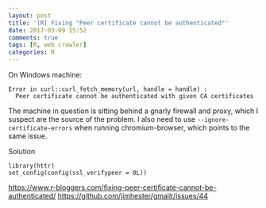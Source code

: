 ```yaml
---
layout: post
title: '[R] Fixing "Peer certificate cannot be authenticated"'
date: 2017-03-09 15:52
comments: true
tags: [R, web crawler]
categories: R
---
```


On Windows machine:

```{r}
Error in curl::curl_fetch_memory(url, handle = handle) :
  Peer certificate cannot be authenticated with given CA certificates
```
The machine in question is sitting behind a gnarly firewall and proxy, which I suspect are the source of the problem. I also need to use `--ignore-certificate-errors` when running chromium-browser, which points to the same issue.

Solution

```{r}
library(httr)
set_config(config(ssl_verifypeer = 0L))
```

https://www.r-bloggers.com/fixing-peer-certificate-cannot-be-authenticated/
https://github.com/jimhester/gmailr/issues/44
